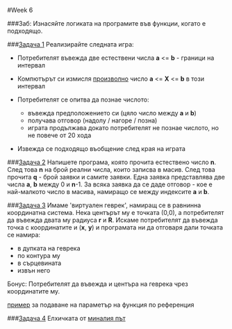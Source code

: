#Week 6

###Заб:
Изнасяйте логиката на програмите във функции, когато е подходящо.

###[Задача 1](1zad.cpp)
Реализирайте следната игра:

* Потребителят въвежда две естествени числа __a__ <= __b__ - граници на интервал 

* Компютърът си измисля
[произволно](https://github.com/KamenPetrovv/UP-2016-2017-Group-1/blob/master/Week6_11-11-16/example_randomNumber.cpp) число __а__ <= __X__ <= __b__ в този интервал

* Потребителят се опитва да познае числото:
  * въвежда предположението си (цяло число между __a__ и __b__)
  * получава отговор (надолу / нагоре / позна)
  * играта продължава докато потребителят не познае числото, но не повече от 20 хода

* Извежда се подходящо въобщение след края на играта

###[Задача 2](2zad.cpp)
Напишете програма, която прочита естествено число __n__. След това __n__ на брой реални числа, които записва в масив. След това прочита __q__ - брой заявки и самите заявки. Една заявка представлява две числа __a__, __b__ между 0 и __n__-1. За всяка заявка да се даде отговор - кое е най-малкото число в масива, намиращо се между индексите __a__ и __b__. 

###[Задача 3](3zad.cpp)
Имаме 'виртуален геврек', намиращ се в равнинна координатна система. Нека центърът му е точката (0,0), а потребителят да въвежда двата му радиуса __r__ и __R__. Искаме потребителят да въвежда точка с координатите и (__x__, __y__) и програмата ни да отговаря дали точката се намира:
  * в дупката на геврека
  * по контура му
  * в сърцевината
  * извън него

Бонус: Потребителят да въвежда и центъра на геврека чрез координатите му.

[пример](bonus_swap_function.cpp) за подаване на параметър на функция по референция

###[Задача 4](4zad.cpp)
Елхичката от [миналия път](https://github.com/KamenPetrovv/UP-2016-2017-Group-1/tree/master/Week5_4-11-16)

